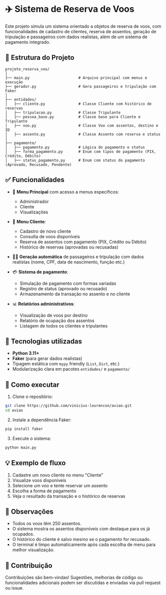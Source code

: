 
# ✈️ Sistema de Reserva de Voos

Este projeto simula um sistema orientado a objetos de reserva de voos, com funcionalidades de cadastro de clientes, reserva de assentos, geração de tripulação e passageiros com dados realistas, além de um sistema de pagamento integrado.

## 📁 Estrutura do Projeto

```
projeto_reserva_voo/
│
├── main.py                      # Arquivo principal com menus e execução
├── gerador.py                   # Gera passageiros e tripulação com Faker
│
├── entidades/
│   ├── cliente.py               # Classe Cliente com histórico de reservas
│   ├── tripulacao.py            # Classe Tripulante
│   ├── pessoa_base.py           # Classe base para Cliente e Tripulante
│   ├── voo.py                   # Classe Voo com assentos, destino e ID
│   ├── assento.py               # Classe Assento com reserva e status
│
├── pagamento/
│   ├── pagamento.py             # Lógica do pagamento e status
│   ├── forma_pagamento.py       # Enum com tipos de pagamento (PIX, Crédito, Débito)
│   ├── status_pagamento.py      # Enum com status do pagamento (Aprovado, Recusado, Pendente)
```

## ✅ Funcionalidades

- 📌 **Menu Principal** com acesso a menus específicos:
  - Administrador
  - Cliente
  - Visualizações

- 👤 **Menu Cliente**:
  - Cadastro de novo cliente
  - Consulta de voos disponíveis
  - Reserva de assentos com pagamento (PIX, Crédito ou Débito)
  - Histórico de reservas (aprovadas ou recusadas)

- 🧑‍✈️ **Geração automática** de passageiros e tripulação com dados realistas (nome, CPF, data de nascimento, função etc.)

- 💳 **Sistema de pagamento**:
  - Simulação de pagamento com formas variadas
  - Registro de status (aprovado ou recusado)
  - Armazenamento da transação no assento e no cliente

- 📊 **Relatórios administrativos**:
  - Visualização de voos por destino
  - Relatório de ocupação dos assentos
  - Listagem de todos os clientes e tripulantes

## 🧪 Tecnologias utilizadas

- **Python 3.11+**
- **Faker** (para gerar dados realistas)
- Tipagem estática com `mypy` friendly (`List`, `Dict`, etc.)
- Modularização clara em pacotes `entidades/` e `pagamento/`

## 🚀 Como executar

1. Clone o repositório:

```bash
git clone https://github.com/vinicius-lourencon/aviao.git
cd aviao
```

2. Instale a dependência Faker:

```bash
pip install faker
```

3. Execute o sistema:

```bash
python main.py
```

## 💡 Exemplo de fluxo

1. Cadastre um novo cliente no menu "Cliente"
2. Visualize voos disponíveis
3. Selecione um voo e tente reservar um assento
4. Escolha a forma de pagamento
5. Veja o resultado da transação e o histórico de reservas

## 📌 Observações

- Todos os voos têm 250 assentos.
- O sistema mostra os assentos disponíveis com destaque para os já ocupados.
- O histórico do cliente é salvo mesmo se o pagamento for recusado.
- O terminal é limpo automaticamente após cada escolha de menu para melhor visualização.

## 🤝 Contribuição

Contribuições são bem-vindas! Sugestões, melhorias de código ou funcionalidades adicionais podem ser discutidas e enviadas via pull request ou issue.
